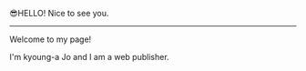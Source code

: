 😎HELLO! Nice to see you.
<hr>

<p>Welcome to my page!<p>
<p>I'm kyoung-a Jo and I am a web publisher.<p>

